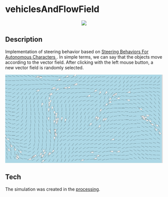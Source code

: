 # vehiclesAndFlowField
<p align="center">
 <img src="https://github.com/mKomorek/vehiclesAndFlowField/blob/main/assets/exampleOfVehiclesMove.gif" width=800>
</p>

## Description
Implementation of steering behavior based on [Steering Behaviors For Autonomous Characters ](https://www.red3d.com/cwr/steer/gdc99/). In simple terms, we can say that the objects move according to the vector field. After clicking with the left mouse button, a new vector field is randomly selected.
<p align="center">
 <img src="https://github.com/mKomorek/vehiclesAndFlowField/blob/main/assets/flowField.png" width=600>
</p>

## Tech
The simulation was created in the [processing](https://processing.org/).
